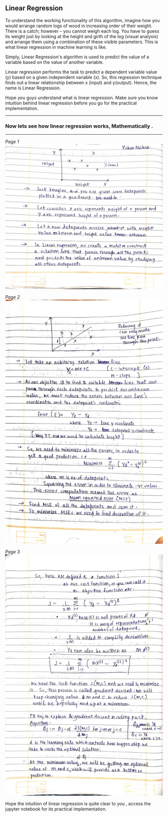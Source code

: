 <h2> Linear Regression </h2>
  
To understand the working functionality of this algorithm, imagine how you would arrange random logs of wood in increasing order of their weight. There is a catch; however – you cannot weigh each log. You have to guess its weight just by looking at the height and girth of the log (visual analysis) and arrange them using a combination of these visible parameters. This is what linear regression in machine learning is like.

Simply, Linear Regression's algorithm is used to predict the value of a variable based on the value of another variable. 

Linear regression performs the task to predict a dependent variable value (y) based on a given independent variable (x). So, this regression technique finds out a linear relationship between x (input) and y(output). Hence, the name is Linear Regression.

Hope you guys understand what is linear regression. Make sure you know intuition behind linear regression before you go for the practical implementation.
<hr>
<h3> Now lets see how linear regression works, Mathematically .</h3>
<hr>
 
*Page 1*
<br>
 <img src="https://github.com/KishanMishra1/Datasets-Here/blob/main/WhatsApp%20Image%202022-05-03%20at%203.59.37%20PM%20(1).jpeg?raw=true">
 
*Page 2*
<br>
 <img src="https://github.com/KishanMishra1/Datasets-Here/blob/main/WhatsApp%20Image%202022-05-03%20at%203.59.37%20PM.jpeg?raw=true">
 
*Page 3*
<br>
 <img src="https://github.com/KishanMishra1/Datasets-Here/blob/main/WhatsApp%20Image%202022-05-03%20at%203.59.38%20PM.jpeg?raw=true">
 
 
 Hope the intuition of linear regression is quite clear to you , access the jupyter notebook for its practical implementation.
